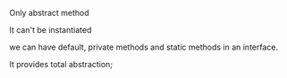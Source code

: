 
Only abstract method

It can't be instantiated

we can have default,  private methods and static methods  in an interface.

It provides total abstraction; 

